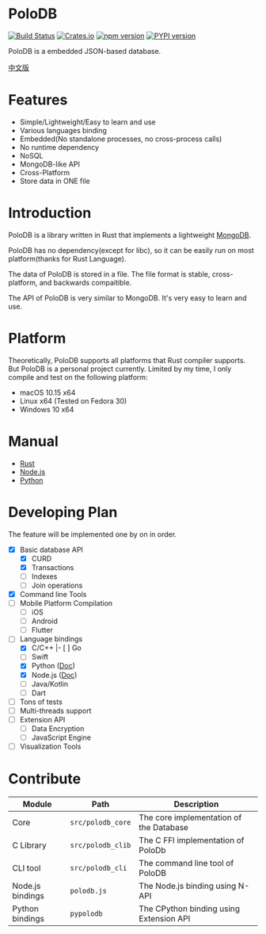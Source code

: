 
# PoloDB

[![Build Status](https://travis-ci.org/vincentdchan/PoloDB.svg?branch=master)](https://travis-ci.org/vincentdchan/PoloDB)
[![Crates.io](https://img.shields.io/crates/v/polodb_core.svg)](https://crates.io/crates/polodb_core)
[![npm version](https://img.shields.io/npm/v/polodb.svg)](https://www.npmjs.com/package/polodb)
[![PYPI version](https://img.shields.io/pypi/v/polodb.svg)](https://pypi.org/project/polodb/)

PoloDB is a embedded JSON-based database.

[中文版](README_CN.md)

# Features

- Simple/Lightweight/Easy to learn and use
- Various languages binding
- Embedded(No standalone processes, no cross-process calls)
- No runtime dependency
- NoSQL
- MongoDB-like API
- Cross-Platform
- Store data in ONE file

# Introduction

PoloDB is a library written in Rust
that implements a lightweight [MongoDB](https://www.mongodb.com/).

PoloDB has no dependency(except for libc),
so it can be easily run on most platform(thanks 
for Rust Language).

The data of PoloDB is stored in a file.
The file format is stable, cross-platform, and
backwards compaitible.

The API of PoloDB is very similar to MongoDB.
It's very easy to learn and use.

# Platform

Theoretically, PoloDB supports all platforms that Rust compiler
supports.
But PoloDB is a personal project currently.
Limited by my time, I only compile and test on the following platform:

- macOS 10.15 x64
- Linux x64 (Tested on Fedora 30)
- Windows 10 x64

# Manual

- [Rust](./docs/en-US/Rust/READEME.md)
- [Node.js](./docs/en-US/Node.js/READEME.md)
- [Python](./docs/en-US/Python/READEME.md)

# Developing Plan

The feature will be implemented one by on in order.

- [x] Basic database API
  - [x] CURD
  - [x] Transactions
  - [ ] Indexes
  - [ ] Join operations
- [x] Command line Tools
- [ ] Mobile Platform Compilation
  - [ ] iOS
  - [ ] Android
  - [ ] Flutter
- [ ] Language bindings
  - [x] C/C++
  |- [ ] Go
  - [ ] Swift
  - [x] Python ([Doc](./docs/en-US/Python/READEME.md))
  - [x] Node.js ([Doc](./docs/en-US/Node.js/READEME.md))
  - [ ] Java/Kotlin
  - [ ] Dart
- [ ] Tons of tests
- [ ] Multi-threads support
- [ ] Extension API
  - [ ] Data Encryption
  - [ ] JavaScript Engine
- [ ] Visualization Tools

# Contribute

| Module | Path | Description |
| -------| ---- | ----------- |
| Core | `src/polodb_core`  | The core implementation of the Database |
| C Library | `src/polodb_clib` | The C FFI implementation of PoloDb |
| CLI tool | `src/polodb_cli` | The command line tool of PoloDB |
| Node.js bindings | `polodb.js` | The Node.js binding using N-API |
| Python bindings | `pypolodb` | The CPython binding using Extension API |
